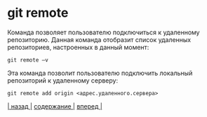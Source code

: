 # git remote

Команда позволяет пользователю подключиться к удаленному репозиторию. Данная команда отобразит список удаленных репозиториев, настроенных в данный момент:

``` bash-
git remote –v
```

Эта команда позволит пользователю подключить локальный репозиторий к удаленному серверу:

``` bash-
git remote add origin <адрес.удаленного.сервера>
```

[| назад |](./checkout.md) [ содержание |](./readme.md) [вперед |](./branch.md)